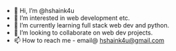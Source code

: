 - 👋 Hi, I’m @hshaink4u
- 👀 I’m interested in web development etc.
- 🌱 I’m currently learning full stack web dev and python. 
- 💞️ I’m looking to collaborate on web dev projects.
- 📫 How to reach me - email@ hshaink4u@gmail.com

<!---
hshaink4u/hshaink4u is a ✨ special ✨ repository because its `README.md` (this file) appears on your GitHub profile.
You can click the Preview link to take a look at your changes.
--->
